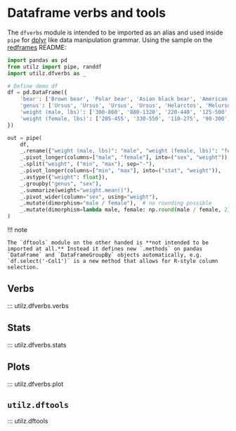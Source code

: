 # Dataframe verbs and tools


The `dfverbs` module is intended to be imported as an alias and used inside `pipe` for [dplyr](https://dplyr.tidyverse.org/) like data manipulation grammar. Using the sample on the [redframes](https://github.com/maxhumber/redframes) README: 

```python
import pandas as pd
from utilz import pipe, randdf
import utilz.dfverbs as _

# Define demo df
df = pd.DataFrame({
    'bear': ['Brown bear', 'Polar bear', 'Asian black bear', 'American black bear', 'Sun bear', 'Sloth bear', 'Spectacled bear', 'Giant panda'],
    'genus': ['Ursus', 'Ursus', 'Ursus', 'Ursus', 'Helarctos', 'Melursus', 'Tremarctos', 'Ailuropoda'],
    'weight (male, lbs)': ['300-860', '880-1320', '220-440', '125-500', '60-150', '175-310', '220-340', '190-275'],
    'weight (female, lbs)': ['205-455', '330-550', '110-275', '90-300', '45-90', '120-210', '140-180', '155-220']
})

out = pipe(
    df,
    _.rename({"weight (male, lbs)": "male", "weight (female, lbs)": "female"}),
    _.pivot_longer(columns=["male", "female"], into=("sex", "weight")),
    _.split("weight", ("min", "max"), sep="-"),
    _.pivot_longer(columns=["min", "max"], into=("stat", "weight")),
    _.astype({"weight": float}),
    _.groupby("genus", "sex"),
    _.summarize(weight="weight.mean()"),
    _.pivot_wider(column="sex", using="weight"),
    _.mutate(dimorphism="male / female"),  # no rounding possible
    _.mutate(dimorphism=lambda male, female: np.round(male / female, 2)) # instead use a func
)
```

!!! note

    The `dftools` module on the other handed is **not intended to be imported at all.** Instead it defines new `.methods` on pandas `DataFrame` and `DataFrameGroupBy` objects automatically, e.g. `df.select('-Col1')` is a new method that allows for R-style column selection.


## Verbs

::: utilz.dfverbs.verbs

## Stats

::: utilz.dfverbs.stats

## Plots

::: utilz.dfverbs.plot

## `utilz.dftools` 

::: utilz.dftools